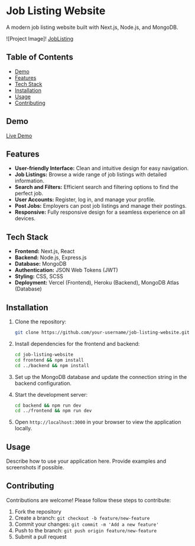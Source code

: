 
# Job Listing Website

A modern job listing website built with Next.js, Node.js, and MongoDB.

![Project Image]! [JobListing](https://github.com/pavankothapalli47/JobListing/assets/99778112/48500878-79f3-44dd-a30a-68972c298f98)

## Table of Contents

- [Demo](#demo)
- [Features](#features)
- [Tech Stack](#tech-stack)
- [Installation](#installation)
- [Usage](#usage)
- [Contributing](#contributing)


## Demo

[Live Demo](https://github.com/pavankothapalli47/JobListing/assets/99778112/54b94397-827e-4b42-bff5-1791676e1a81)



## Features

- **User-friendly Interface:** Clean and intuitive design for easy navigation.
- **Job Listings:** Browse a wide range of job listings with detailed information.
- **Search and Filters:** Efficient search and filtering options to find the perfect job.
- **User Accounts:** Register, log in, and manage your profile.
- **Post Jobs:** Employers can post job listings and manage their postings.
- **Responsive:** Fully responsive design for a seamless experience on all devices.

## Tech Stack

- **Frontend:** Next.js, React
- **Backend:** Node.js, Express.js
- **Database:** MongoDB
- **Authentication:** JSON Web Tokens (JWT)
- **Styling:** CSS, SCSS
- **Deployment:** Vercel (Frontend), Heroku (Backend), MongoDB Atlas (Database)

## Installation

1. Clone the repository:

   ```bash
   git clone https://github.com/your-username/job-listing-website.git
   ```

2. Install dependencies for the frontend and backend:

   ```bash
   cd job-listing-website
   cd frontend && npm install
   cd ../backend && npm install
   ```

3. Set up the MongoDB database and update the connection string in the backend configuration.

4. Start the development server:

   ```bash
   cd backend && npm run dev
   cd ../frontend && npm run dev
   ```

5. Open `http://localhost:3000` in your browser to view the application locally.

## Usage

Describe how to use your application here. Provide examples and screenshots if possible.

## Contributing

Contributions are welcome! Please follow these steps to contribute:

1. Fork the repository
2. Create a branch: `git checkout -b feature/new-feature`
3. Commit your changes: `git commit -m 'Add a new feature'`
4. Push to the branch: `git push origin feature/new-feature`
5. Submit a pull request


